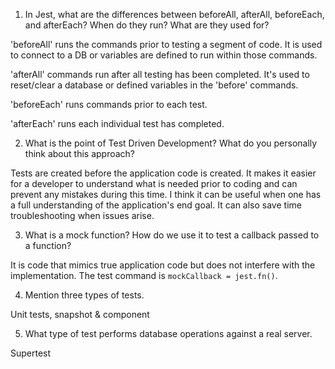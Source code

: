 <!-- Answers to the Short Answer Essay Questions go here -->

1.  In Jest, what are the differences between beforeAll, afterAll, beforeEach, and afterEach? When do they run? What are they used for?

'beforeAll' runs the commands prior to testing a segment of code. It is used to connect to a DB or variables are defined to run within those commands.

'afterAll' commands run after all testing has been completed. It's used to reset/clear a database or defined variables in the 'before' commands.

'beforeEach' runs commands prior to each test.

'afterEach' runs each individual test has completed.

2.  What is the point of Test Driven Development? What do you personally think about this approach?

Tests are created before the application code is created. It makes it easier for a developer to understand what is needed prior to coding and can prevent any mistakes during this time. I think it can be useful when one has a full understanding of the application's end goal. It can also save time troubleshooting when issues arise.

3.  What is a mock function? How do we use it to test a callback passed to a function?

It is code that mimics true application code but does not interfere with the implementation. The test command is `mockCallback = jest.fn()`.

4.  Mention three types of tests.

Unit tests, snapshot & component

5.  What type of test performs database operations against a real server.

Supertest
